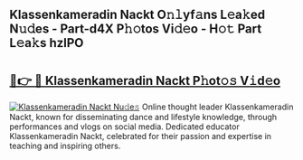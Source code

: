 ## Klassenkameradin Nackt O𝚗𝚕yf𝚊ns L𝚎a𝚔ed N𝚞𝚍es - Part-d4X P𝚑𝚘tos Vi𝚍𝚎o - H𝚘𝚝 Part L𝚎a𝚔s hzlPO

# <h2><a href="http://kfb5623.oniu.top/?m=Klassenkameradin+Nackt">🔗👉 🔴 Klassenkameradin Nackt P𝚑ot𝚘𝚜 V𝚒d𝚎o</a></h2>

[![Klassenkameradin Nackt Nu𝚍e𝚜](https://i.imgur.com/0qMVB7G.gif)](http://kfb5623.oniu.top/?m=Klassenkameradin+Nackt)
Online thought leader Klassenkameradin Nackt, known for disseminating dance and lifestyle knowledge, through performances and vlogs on social media. Dedicated educator Klassenkameradin Nackt, celebrated for their passion and expertise in teaching and inspiring others.  
